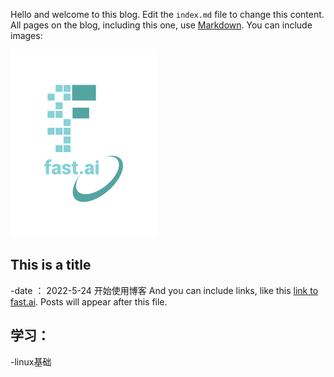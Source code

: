 Hello and welcome to this blog. Edit the `index.md` file to change this content. All pages on the blog, including this one, use [Markdown](https://guides.github.com/features/mastering-markdown/). You can include images:

![Image of fast.ai logo](images/logo.png)

## This is a title
-date ： 2022-5-24 开始使用博客
And you can include links, like this [link to fast.ai](https://www.fast.ai). Posts will appear after this file. 


## 学习：
-linux基础
